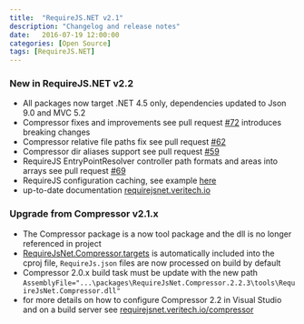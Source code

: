 ```yaml
---
title:  "RequireJS.NET v2.1"
description: "Changelog and release notes"
date:   2016-07-19 12:00:00
categories: [Open Source]
tags: [RequireJS.NET]
---
```


### New in RequireJS.NET v2.2

- All packages now target .NET 4.5 only, dependencies updated to Json 9.0 and MVC 5.2
- Compressor fixes and improvements see pull request [#72](https://github.com/vtfuture/RequireJSDotNet/pull/72) introduces breaking changes
- Compressor relative file paths fix see pull request [#62](https://github.com/vtfuture/RequireJSDotNet/pull/62)
- Compressor dir aliases support see pull request [#59](https://github.com/vtfuture/RequireJSDotNet/pull/59)
- RequireJS EntryPointResolver controller path formats and areas into arrays see pull request [#69](https://github.com/vtfuture/RequireJSDotNet/pull/69)
- RequireJS configuration caching, see example [here](http://requirejsnet.veritech.io/setup.html#render)
- up-to-date documentation [requirejsnet.veritech.io](http://requirejsnet.veritech.io)

### Upgrade from Compressor v2.1.x

- The Compressor package is a now tool package and the dll is no longer referenced in project 
- [RequireJsNet.Compressor.targets](https://github.com/vtfuture/RequireJSDotNet/blob/master/RequireJsNet.Compressor/RequireJsNet.Compressor.targets) is automatically included into the cproj file, `RequireJs.json` files are now processed on build by default
- Compressor 2.0.x build task must be update with the new path `AssemblyFile="...\packages\RequireJsNet.Compressor.2.2.3\tools\RequireJsNet.Compressor.dll"`
- for more details on how to configure Compressor 2.2 in Visual Studio and on a build server see [requirejsnet.veritech.io/compressor](http://requirejsnet.veritech.io/compressor.html)
